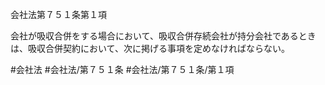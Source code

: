 会社法第７５１条第１項

会社が吸収合併をする場合において、吸収合併存続会社が持分会社であるときは、吸収合併契約において、次に掲げる事項を定めなければならない。

#会社法
#会社法/第７５１条
#会社法/第７５１条/第１項
